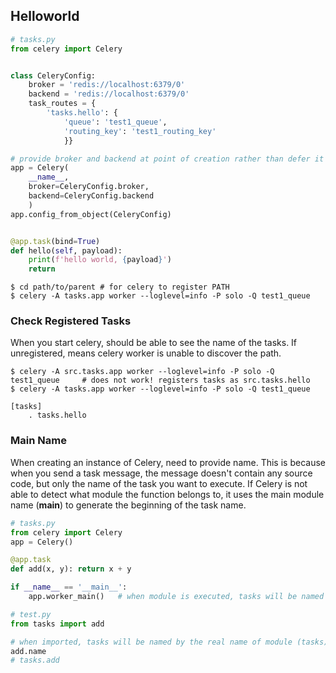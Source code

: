 ## Helloworld

```py
# tasks.py
from celery import Celery


class CeleryConfig:
    broker = 'redis://localhost:6379/0'
    backend = 'redis://localhost:6379/0'
    task_routes = {
        'tasks.hello': {
            'queue': 'test1_queue',
            'routing_key': 'test1_routing_key'
            }}

# provide broker and backend at point of creation rather than defer it
app = Celery(
    __name__,
    broker=CeleryConfig.broker,
    backend=CeleryConfig.backend
    )
app.config_from_object(CeleryConfig)


@app.task(bind=True)
def hello(self, payload):
    print(f'hello world, {payload}')
    return
```

```console
$ cd path/to/parent # for celery to register PATH
$ celery -A tasks.app worker --loglevel=info -P solo -Q test1_queue
```

### Check Registered Tasks

When you start celery, should be able to see the name of the tasks. If unregistered, means celery worker is unable to discover the path.

```console
$ celery -A src.tasks.app worker --loglevel=info -P solo -Q test1_queue     # does not work! registers tasks as src.tasks.hello
$ celery -A tasks.app worker --loglevel=info -P solo -Q test1_queue
```

```
[tasks]
    . tasks.hello
```

### Main Name

When creating an instance of Celery, need to provide name. This is because when you send a task message, the message doesn't contain any source code, but only the name of the task you want to execute. If Celery is not able to detect what module the function belongs to, it uses the main module name (**main**) to generate the beginning of the task name.

```py
# tasks.py
from celery import Celery
app = Celery()

@app.task
def add(x, y): return x + y

if __name__ == '__main__':
    app.worker_main()   # when module is executed, tasks will be named starting with __main__
```

```py
# test.py
from tasks import add

# when imported, tasks will be named by the real name of module (tasks)
add.name
# tasks.add
```
